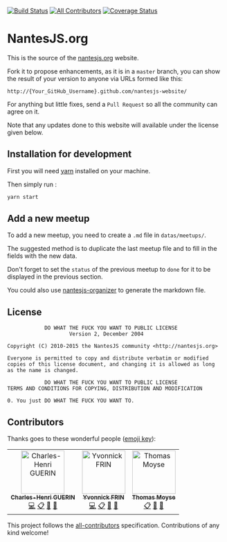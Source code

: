 [![Build Status](https://travis-ci.org/NantesJS/nantesjs-website.svg?branch=master)](https://travis-ci.org/NantesJS/nantesjs-website)
[![All Contributors](https://img.shields.io/badge/all_contributors-3-orange.svg?style=flat-square)](#contributors)
[![Coverage Status](https://coveralls.io/repos/github/NantesJS/nantesjs-website/badge.svg?branch=master)](https://coveralls.io/github/NantesJs/nantesjs-website?branch=master)

# NantesJS.org

This is the source of the [nantesjs.org](http://nantesjs.org) website.

Fork it to propose enhancements, as it is in a `master` branch, you can show the result of your version to anyone via URLs formed like this:

    http://{Your_GitHub_Username}.github.com/nantesjs-website/

For anything but little fixes, send a `Pull Request` so all the community can agree on it.

Note that any updates done to this website will available under the license given below.

## Installation for development

First you will need [yarn](https://yarnpkg.com/en/docs/install) installed on your machine.

Then simply run :

```bash
yarn start
```

## Add a new meetup

To add a new meetup, you need to create a `.md` file in `datas/meetups/`.

The suggested method is to duplicate the last meetup file and to fill in the fields with the new data.

Don't forget to set the `status` of the previous meetup to `done` for it to be displayed in the previous section.

You could also use [nantesjs-organizer](https://github.com/NantesJS/nantesjs-organizer) to generate the markdown file.

## License

                DO WHAT THE FUCK YOU WANT TO PUBLIC LICENSE
                        Version 2, December 2004

    Copyright (C) 2010-2015 the NantesJS community <http://nantesjs.org>

    Everyone is permitted to copy and distribute verbatim or modified
    copies of this license document, and changing it is allowed as long
    as the name is changed.

                DO WHAT THE FUCK YOU WANT TO PUBLIC LICENSE
    TERMS AND CONDITIONS FOR COPYING, DISTRIBUTION AND MODIFICATION

    0. You just DO WHAT THE FUCK YOU WANT TO.

## Contributors

Thanks goes to these wonderful people ([emoji key](https://allcontributors.org/docs/en/emoji-key)):

<!-- ALL-CONTRIBUTORS-LIST:START - Do not remove or modify this section -->
<!-- prettier-ignore -->
<table><tr><td align="center"><a href="http://charlyx.dev"><img src="https://avatars2.githubusercontent.com/u/481446?v=4" width="100px;" alt="Charles-Henri GUERIN"/><br /><sub><b>Charles-Henri GUERIN</b></sub></a><br /><a href="https://github.com/NantesJS/nantesjs-website/commits?author=charlyx" title="Code">💻</a> <a href="#eventOrganizing-charlyx" title="Event Organizing">📋</a> <a href="#maintenance-charlyx" title="Maintenance">🚧</a> <a href="#projectManagement-charlyx" title="Project Management">📆</a></td><td align="center"><a href="https://twitter.com/YvonnickFrin"><img src="https://avatars0.githubusercontent.com/u/13099512?v=4" width="100px;" alt="Yvonnick FRIN"/><br /><sub><b>Yvonnick FRIN</b></sub></a><br /><a href="https://github.com/NantesJS/nantesjs-website/commits?author=frinyvonnick" title="Code">💻</a> <a href="#eventOrganizing-frinyvonnick" title="Event Organizing">📋</a> <a href="#maintenance-frinyvonnick" title="Maintenance">🚧</a> <a href="#projectManagement-frinyvonnick" title="Project Management">📆</a></td><td align="center"><a href="http://byteclub.fr"><img src="https://avatars2.githubusercontent.com/u/639759?v=4" width="100px;" alt="Thomas Moyse"/><br /><sub><b>Thomas Moyse</b></sub></a><br /><a href="#eventOrganizing-t8g" title="Event Organizing">📋</a> <a href="#maintenance-t8g" title="Maintenance">🚧</a> <a href="#projectManagement-t8g" title="Project Management">📆</a></td></tr></table>

<!-- ALL-CONTRIBUTORS-LIST:END -->

This project follows the [all-contributors](https://github.com/all-contributors/all-contributors) specification. Contributions of any kind welcome!
